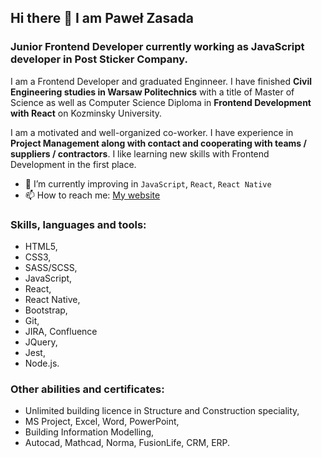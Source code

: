 ## Hi there 👋 I am Paweł Zasada
### Junior Frontend Developer currently working as JavaScript developer in Post Sticker Company. 

I am a Frontend Developer and graduated Enginneer. I have finished **Civil Engineering studies in Warsaw Politechnics** with a title of Master of Science as well as Computer Science Diploma in **Frontend Development with React** on Kozminsky University. 

I am a motivated and well-organized co-worker. I have experience in **Project Management along with contact and cooperating with teams / suppliers / contractors**. I like learning new skills with Frontend Development in the first place.

- 🌱 I’m currently improving in `JavaScript`, `React`, `React Native`
- 📫 How to reach me: [My website](https://zasada94.github.io/zasadaportfolio/)

### Skills, languages and tools:
- HTML5,
- CSS3,
- SASS/SCSS,
- JavaScript,
- React,
- React Native,
- Bootstrap,
- Git,
- JIRA, Confluence
- JQuery,
- Jest,
- Node.js.


### Other abilities and certificates:
- Unlimited building licence in Structure and Construction speciality,
- MS Project, Excel, Word, PowerPoint,
- Building Information Modelling,
- Autocad, Mathcad, Norma, FusionLife, CRM, ERP.
